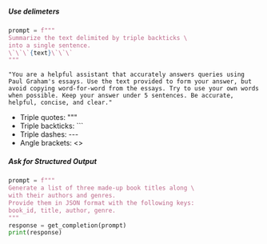 ##### Use delimeters

```python
prompt = f"""
Summarize the text delimited by triple backticks \ 
into a single sentence.
\`\`\`{text}\`\`\`
"""
```

```
"You are a helpful assistant that accurately answers queries using Paul Graham's essays. Use the text provided to form your answer, but avoid copying word-for-word from the essays. Try to use your own words when possible. Keep your answer under 5 sentences. Be accurate, helpful, concise, and clear."
```

* Triple quotes: """
* Triple backticks: \`\`\`
* Triple dashes: ---
* Angle brackets: <>

##### Ask for Structured Output

```python
prompt = f"""
Generate a list of three made-up book titles along \ 
with their authors and genres. 
Provide them in JSON format with the following keys: 
book_id, title, author, genre.
"""
response = get_completion(prompt)
print(response)
```